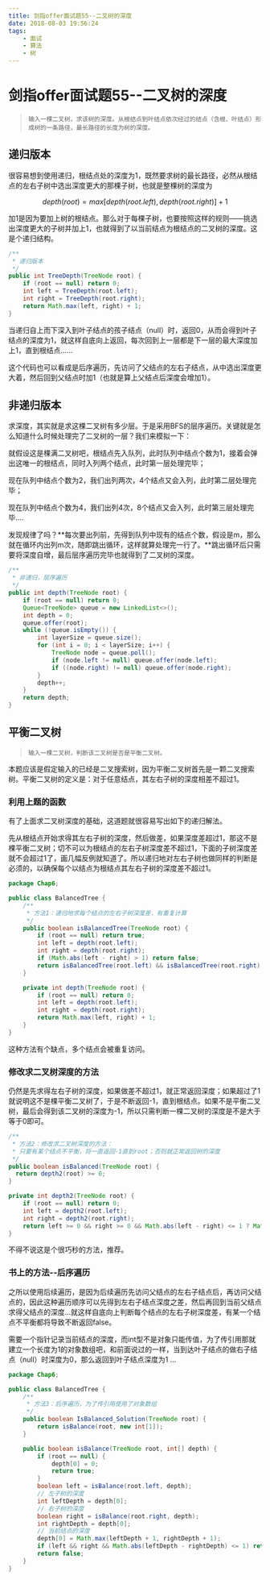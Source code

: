 ```yaml
---
title: 剑指offer面试题55--二叉树的深度
date: 2018-08-03 19:56:24
tags: 
    - 面试
    - 算法
    - 树
---
```

<meta name="referrer" content="no-referrer" />
 
# 剑指offer面试题55--二叉树的深度

>   ```
>   输入一棵二叉树，求该树的深度。从根结点到叶结点依次经过的结点（含根、叶结点）形成树的一条路径，最长路径的长度为树的深度。
>   ```

## 递归版本

很容易想到使用递归，根结点处的深度为1，既然要求树的最长路径，必然从根结点的左右子树中选出深度更大的那棵子树，也就是整棵树的深度为

$$depth(root) = max[depth(root.left), depth(root.right)] + 1$$

加1是因为要加上树的根结点。那么对于每棵子树，也要按照这样的规则——挑选出深度更大的子树并加上1，也就得到了以当前结点为根结点的二叉树的深度。这是个递归结构。

```java
/**
 * 递归版本
 */
public int TreeDepth(TreeNode root) {
    if (root == null) return 0;
    int left = TreeDepth(root.left);
    int right = TreeDepth(root.right);
    return Math.max(left, right) + 1;
}
```

当递归自上而下深入到叶子结点的孩子结点（null）时，返回0，从而会得到叶子结点的深度为1，就这样自底向上返回，每次回到上一层都是下一层的最大深度加上1，直到根结点......

这个代码也可以看成是后序遍历，先访问了父结点的左右子结点，从中选出深度更大着，然后回到父结点时加1（也就是算上父结点后深度会增加1）。

## 非递归版本

求深度，其实就是求这棵二叉树有多少层。于是采用BFS的层序遍历。关键就是怎么知道什么时候处理完了二叉树的一层？我们来模拟一下：

就假设这是棵满二叉树吧，根结点先入队列，此时队列中结点个数为1，接着会弹出这唯一的根结点，同时入列两个结点，此时第一层处理完毕；

现在队列中结点个数为2，我们出列两次，4个结点又会入列，此时第二层处理完毕；

现在队列中结点个数为4，我们出列4次，8个结点又会入列，此时第三层处理完毕....

发现规律了吗？**每次要出列前，先得到队列中现有的结点个数，假设是m，那么就在循环内出列m次，随即跳出循环，这样就算处理完一行了。**跳出循环后只需要将深度自增，最后层序遍历完毕也就得到了二叉树的深度。

```java
/**
 * 非递归，层序遍历
 */
public int depth(TreeNode root) {
    if (root == null) return 0;
    Queue<TreeNode> queue = new LinkedList<>();
    int depth = 0;
    queue.offer(root);
    while (!queue.isEmpty()) {
      	int layerSize = queue.size();
      	for (int i = 0; i < layerSize; i++) {
      		TreeNode node = queue.poll();
        	if (node.left != null) queue.offer(node.left);
        	if ((node.right) != null) queue.offer(node.right);
    	}
    	depth++;
  	}
  	return depth;
}
```

## 平衡二叉树

>   ```
>   输入一棵二叉树，判断该二叉树是否是平衡二叉树。
>   ```

本题应该是假定输入的已经是二叉搜索树，因为平衡二叉树首先是一颗二叉搜索树。平衡二叉树的定义是：对于任意结点，其左右子树的深度相差不超过1。

### 利用上题的函数

有了上面求二叉树深度的基础，这道题就很容易写出如下的递归解法。

先从根结点开始求得其左右子树的深度，然后做差，如果深度差超过1，那这不是棵平衡二叉树；切不可以为根结点的左右子树深度差不超过1，下面的子树深度差就不会超过1了，画几幅反例就知道了。所以递归地对左右子树也做同样的判断是必须的，以确保每个以结点为根结点其左右子树的深度差不超过1。

```java
package Chap6;

public class BalancedTree {
    /**
     * 方法1：递归地求每个结点的左右子树深度差，有重复计算
     */
    public boolean isBalancedTree(TreeNode root) {
        if (root == null) return true;
        int left = depth(root.left);
        int right = depth(root.right);
        if (Math.abs(left - right) > 1) return false;
        return isBalancedTree(root.left) && isBalancedTree(root.right);
    }

    private int depth(TreeNode root) {
        if (root == null) return 0;
        int left = depth(root.left);
        int right = depth(root.right);
        return Math.max(left, right) + 1;
    }
}

```

这种方法有个缺点，多个结点会被重复访问。

### 修改求二叉树深度的方法

仍然是先求得左右子树的深度，如果做差不超过1，就正常返回深度；如果超过了1就说明这不是棵平衡二叉树了，于是不断返回-1，直到根结点。如果不是平衡二叉树，最后会得到该二叉树的深度为-1，所以只需判断一棵二叉树的深度是不是大于等于0即可。

```java
/**
 * 方法2：修改求二叉树深度的方法：
 * 只要有某个结点不平衡，将一直返回-1直到root；否则就正常返回树的深度
 */
public boolean isBalanced(TreeNode root) {
  return depth2(root) >= 0;
}

private int depth2(TreeNode root) {
    if (root == null) return 0;
    int left = depth2(root.left);
    int right = depth2(root.right);
    return left >= 0 && right >= 0 && Math.abs(left - right) <= 1 ? Math.max(left, right) + 1 : -1;
}
```

不得不说这是个很巧秒的方法，推荐。

### 书上的方法--后序遍历

之所以使用后续遍历，是因为后续遍历先访问父结点的左右子结点后，再访问父结点的，因此这种遍历顺序可以先得到左右子结点深度之差，然后再回到当前父结点求得父结点的深度...就这样自底向上判断每个结点的左右子树深度差，有某一个结点不平衡都将导致不断返回false。

需要一个指针记录当前结点的深度，而int型不是对象只能传值，为了传引用那就建立一个长度为1的对象数组吧，和前面说过的一样，当到达叶子结点的做右子结点（null）时深度为0，那么返回到叶子结点深度为1 ...

```java
package Chap6;

public class BalancedTree {
    /**
     * 方法3：后序遍历，为了传引用使用了对象数组
     */
    public boolean IsBalanced_Solution(TreeNode root) {
        return isBalance(root, new int[1]);
    }

    public boolean isBalance(TreeNode root, int[] depth) {
        if (root == null) {
            depth[0] = 0;
            return true;
        }
        boolean left = isBalance(root.left, depth);
        // 左子树的深度
        int leftDepth = depth[0];
        // 右子树的深度
        boolean right = isBalance(root.right, depth);
        int rightDepth = depth[0];
        // 当前结点的深度
        depth[0] = Math.max(leftDepth + 1, rightDepth + 1);
        if (left && right && Math.abs(leftDepth - rightDepth) <= 1) return true;
        return false;
    }
}

```

